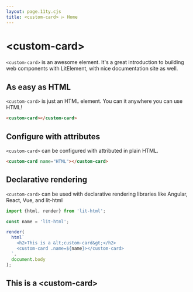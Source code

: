 ```yaml
---
layout: page.11ty.cjs
title: <custom-card> ⌲ Home
---
```


# &lt;custom-card>

`<custom-card>` is an awesome element. It's a great introduction to building web components with LitElement, with nice documentation site as well.

## As easy as HTML

<section class="columns">
  <div>

`<custom-card>` is just an HTML element. You can it anywhere you can use HTML!

```html
<custom-card></custom-card>
```

  </div>
  <div>

<custom-card></custom-card>

  </div>
</section>

## Configure with attributes

<section class="columns">
  <div>

`<custom-card>` can be configured with attributed in plain HTML.

```html
<custom-card name="HTML"></custom-card>
```

  </div>
  <div>

<custom-card name="HTML"></custom-card>

  </div>
</section>

## Declarative rendering

<section class="columns">
  <div>

`<custom-card>` can be used with declarative rendering libraries like Angular, React, Vue, and lit-html

```js
import {html, render} from 'lit-html';

const name = 'lit-html';

render(
  html`
    <h2>This is a &lt;custom-card&gt;</h2>
    <custom-card .name=${name}></custom-card>
  `,
  document.body
);
```

  </div>
  <div>

<h2>This is a &lt;custom-card&gt;</h2>
<custom-card name="lit-html"></custom-card>

  </div>
</section>
